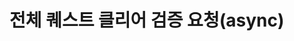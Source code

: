 #  전체 퀘스트 클리어 검증 요청(async)

<api-endpoint openapi-path="../../openapi/api-docs (1).json" method="POST" endpoint="/v1/validator/my/validate/all"/>
